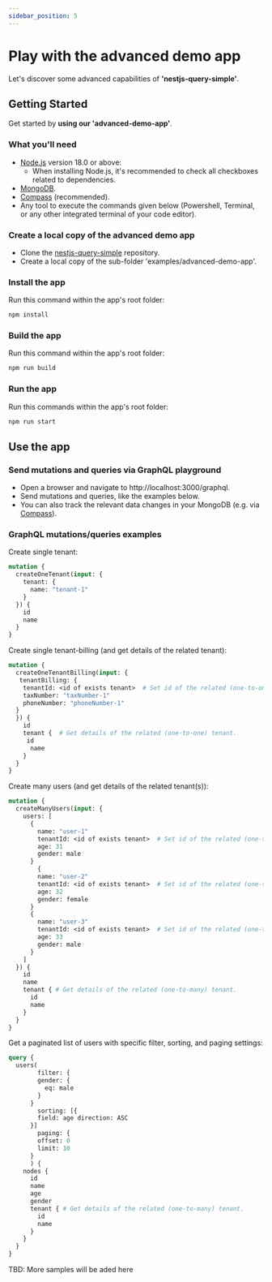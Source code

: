 ```yaml
---
sidebar_position: 5
---
```


# Play with the advanced demo app
Let's discover some advanced capabilities of **'nestjs-query-simple'**.

## Getting Started

Get started by **using our 'advanced-demo-app'**.

### What you'll need

- [Node.js](https://nodejs.org/en/download/) version 18.0 or above:
  - When installing Node.js, it's recommended to check all checkboxes related to dependencies.
- [MongoDB](https://www.mongodb.com/docs/manual/tutorial/install-mongodb-on-os-x/).
- [Compass](https://www.mongodb.com/products/compass) (recommended).
- Any tool to execute the commands given below (Powershell, Terminal, or any other integrated terminal of your code editor).

### Create a local copy of the advanced demo app
* Clone the [nestjs-query-simple](https://github.com/choresh/nestjs-query-simple) repository.
* Create a local copy of the sub-folder 'examples/advanced-demo-app'.

### Install the app
Run this command within the app's root folder:
``` bash
npm install
```

### Build the app
Run this command within the app's root folder:
``` bash
npm run build
```

### Run the app
Run this commands within the app's root folder:
``` bash
npm run start
```

## Use the app

### Send mutations and queries via GraphQL playground
* Open a browser and navigate to http://localhost:3000/graphql.
* Send mutations and queries, like the examples below.
* You can also track the relevant data changes in your MongoDB (e.g. via [Compass](https://www.mongodb.com/products/compass)).

### GraphQL mutations/queries examples

Create single tenant:
```graphql
mutation {
  createOneTenant(input: {
    tenant: {
      name: "tenant-1"
    }
  }) {
    id
    name
  }
}
```

Create single tenant-billing (and get details of the related tenant):
```graphql
mutation {
  createOneTenantBilling(input: {
   tenantBilling: {
    tenantId: <id of exists tenant>  # Set id of the related (one-to-one) tenant (should not have yet a related tenant-billing).
    taxNumber: "taxNumber-1"
    phoneNumber: "phoneNumber-1"
  }
  }) {
    id
    tenant {  # Get details of the related (one-to-one) tenant.
     id
      name
    }
  }
}
```

Create many users (and get details of the related tenant(s)):
```graphql
mutation {
  createManyUsers(input: {
    users: [
      { 
        name: "user-1"
        tenantId: <id of exists tenant>  # Set id of the related (one-to-many) tenant (should not have yet a related user with same name).
        age: 31
        gender: male
      }
    	{ 
        name: "user-2"
        tenantId: <id of exists tenant>  # Set id of the related (one-to-many) tenant (should not have yet a related user with same name).
        age: 32
        gender: female
      }
      {
        name: "user-3"
        tenantId: <id of exists tenant>  # Set id of the related (one-to-many) tenant (should not have yet a related user with same name).
        age: 33
        gender: male
      }
    ]
  }) {
    id
   	name
    tenant { # Get details of the related (one-to-many) tenant.
      id
      name
    }
  }
}
```

Get a paginated list of users with specific filter, sorting, and paging settings:
```graphql
query {
  users(
    	filter: {
        gender: {
          eq: male
        }
      }
    	sorting: [{
        field: age direction: ASC
      }]
    	paging: {
        offset: 0
        limit: 10
      }
      ) {
    nodes {
      id
      name
      age
      gender
      tenant { # Get details of the related (one-to-many) tenant.
        id
        name
      }
    }
  }
}
```

TBD: More samples will be aded here